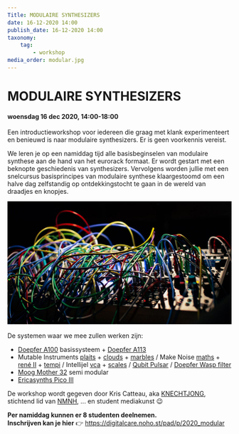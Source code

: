 ```yaml
---
Title: MODULAIRE SYNTHESIZERS
date: 16-12-2020 14:00
publish_date: 16-12-2020 14:00
taxonomy:
    tag:
        - workshop
media_order: modular.jpg
---
```

# MODULAIRE SYNTHESIZERS
#### woensdag 16 dec 2020, 14:00-18:00

Een introductieworkshop voor iedereen die graag met klank experimenteert en benieuwd is naar modulaire synthesizers.
Er is geen voorkennis vereist.

We leren je op een namiddag tijd alle basisbeginselen van modulaire synthese aan de hand van het eurorack formaat. Er wordt gestart met een beknopte geschiedenis van synthesizers. Vervolgens worden jullie met een snelcursus basisprincipes van modulaire synthese klaargestoomd om een halve dag zelfstandig op ontdekkingstocht te gaan in de wereld van draadjes en knopjes.

![modular](modular.jpg)

De systemen waar we mee zullen werken zijn:
- [Doepfer A100](http://www.doepfer.de/a100e.htm) basissysteem + [Doepfer A113](http://www.doepfer.de/a113.htm)
- Mutable Instruments [plaits](https://mutable-instruments.net/modules/plaits/) + [clouds](https://mutable-instruments.net/modules/clouds/) + [marbles](https://mutable-instruments.net/modules/marbles/) / Make Noise  [maths](http://www.makenoisemusic.com/modules/maths) + [rené II](http://www.makenoisemusic.com/modules/rene) + [tempi](http://www.makenoisemusic.com/modules/tempi) /  Intellijel [vca](https://intellijel.com/shop/eurorack/quad-vca/) + [scales](https://intellijel.com/shop/eurorack/scales/) / [Qubit Pulsar](https://www.qubitelectronix.com/shop/pulsar) / [Doepfer Wasp filter](http://www.doepfer.de/a124.htm)
- [Moog Mother 32](https://www.moogmusic.com/products/mother-32) semi modular
- [Ericasynths Pico III](https://www.ericasynths.lv/shop/eurorack-systems/pico-system-iii/)

De workshop wordt gegeven door Kris Catteau, aka [KNECHTJONG](https://soundcloud.com/knechtjong), stichtend lid van [NMNH](https://www.facebook.com/nmnhhttb), ... en student mediakunst 😉    

**Per namiddag kunnen er 8 studenten deelnemen.**     
**Inschrijven kan je hier** 👉 https://digitalcare.noho.st/pad/p/2020_modular
